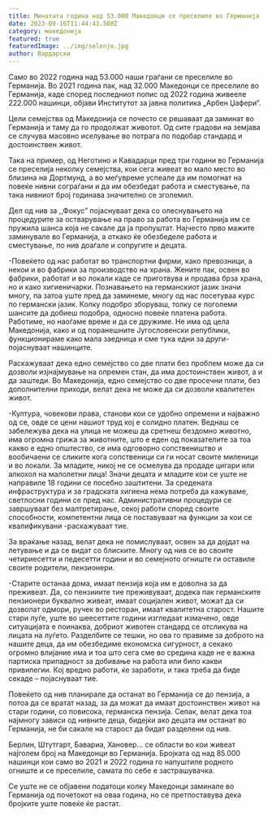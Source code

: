 ```yaml
---
title: Минатата година над 53.000 Македонци се преселиле во Германија
date: 2023-09-16T11:44:43.508Z
category: македонија
featured: true
featuredImage: ../img/selenje.jpg
author: Вардарски
---
```

<!--StartFragment-->

Само во 2022 година над 53.000 наши граѓани се преселиле во Германија. Во 2021 година пак, над 32.000 Македонци се преселиле во Германија, каде според последниот попис од 2022 година живееле 222.000 нашинци, објави Институтот за јавна политика „Арбен Џафери“.

Цели семејства од Македонија се почесто се решаваат да заминат во Германија и таму да го продолжат животот. Од сите градови на земјава се случува масовно иселување во потрага по подобар стандард и достоинствен живот.

Така на пример, од Неготино и Кавадарци пред три години во Германија се преселија неколку семејства, кои сега живеат во мало место во близина на Дортмунд, а во меѓувреме успеале да им помогнат на повеќе нивни сограѓани и да им обезбедат работа и сместување, па така нивниот број годинава значително се зголемил.

Дел од нив за ,,Фокус” појаснуваат дека со олеснувањето на процедурите за остварување на право за работа во Германија им се пружила шанса која не сакале да ја пропуштат. Најчесто прво мажите заминувале во Германија, а откако ќе обезбеделе работа и сместување, по нив доаѓале и сопругите и децата.

\-Повеќето од нас работат во транспортни фирми, како превозници, а некои и во фабрики за производство на храна. Жените пак, освен во фабрики, работат и во локали каде се приготвува и продава брза храна, но и како хигиеничарки. Познавањето на германскиот јазик значи многу, па затоа уште пред да заминеме, многу од нас посетуваа курс по германски јазик. Колку подобро зборуваш, толку се поголеми шансите да добиеш подобра, односно повеќе платена работа. Работиме, но наоѓаме време и да се дружиме. Не има од цела Македонија, како и од поранешните Југословенски републики, функционираме како мала заедница и сме тука едни за други- појаснуваат нашинците.

<!--EndFragment--><!--StartFragment-->

Раскажуваат дека едно семејство со две плати без проблем може да си дозволи изјнајмување на опремен стан, да има достоинствен живот, а и да заштеди. Во Македонија, едно семејство со две просечни плати, без дополнителни приходи, велат дека не може да си дозволи квалитетен живот.

\-Култура, човекови права, станови кои се удобно опремени и најважно од се, овде се цени нашиот труд кој е солидно платен. Веднаш се забележува дека на улица не можеш да сретнеш бездомно животно, има огромна грижа за животните, што е еден од показателите за тоа какво е едно општество, се има одговорно сопствеништво и вообичаени се сликите кога сопственици си ги носат своите миленици и во локали. За младите, никој не се осмелува да продаде цигари или алкохол на малолетни лица! Значи децата и младите кои се уште не направиле 18 години се посебно заштитени. За средената инфраструктура и за градската хигиена нема потреба да кажуваме, светлосни години се пред нас. Административни процедури се завршуваат без малтретирање, секој работи според своите способности, компетентни лица се поставуваат на функции за кои се квалификувани -раскажуваат тие.

За враќање назад, велат дека не помислуваат, освен за да дојдат на летување и да се видат со блиските. Многу од нив се во своите четириесетти и педесетти години и во семејното огниште ги оставиле своите родители, пензионери.

\-Старите останаа дома, имаат пензија која им е доволна за да преживеат. Да, со пензииите тие преживуваат, додека пак германските пензионери буквално живеат, имаат социјален живот, можат да си дозволат одмори, ручек во ресторан, имаат квалитетна старост. Нашите стари луѓе, уште во шеесеттите години изгледаат измачено, овде ситуацијата е поинаква, добриот животен стандард се отсликува на лицата на луѓето. Разделбите се тешки, но ова го правиме за доброто на нашите деца, да им обезбедиме економска сигурност, а секако огромно влијание има и тоа што сега сме во средина каде не е важна партиска припадност за добивање на работа или било какви привилегии. Кој вредно работи, ќе заработи, и така треба да биде секаде – појаснуваат тие.

Повеќето од нив планирале да останат во Германија се до пензија, а потоа да се вратат назад, за да можат да имаат достоинствен живот на стари години, со повисока, германска пензија. Сепак, велат дека тоа најмногу зависи од нивните деца, бидејќи ако децата им останат во Германија, не би сакале на старост да бидат разделени од нив.

Берлин, Штутгарт, Бавариа, Хановер… се области во кои живеат најголем број на Македонци во Германија. Бројката од над 85.000 нашинци кои само во 2021 и 2022 година го напуштиле родното огниште и се преселиле, самата по себе е застрашувачка.

Се уште не се објавени податоци колку Македонци заминале во Германија од почетокот на оваа година, но се претпоставува дека бројките уште повеќе ќе растат.

<!--EndFragment-->